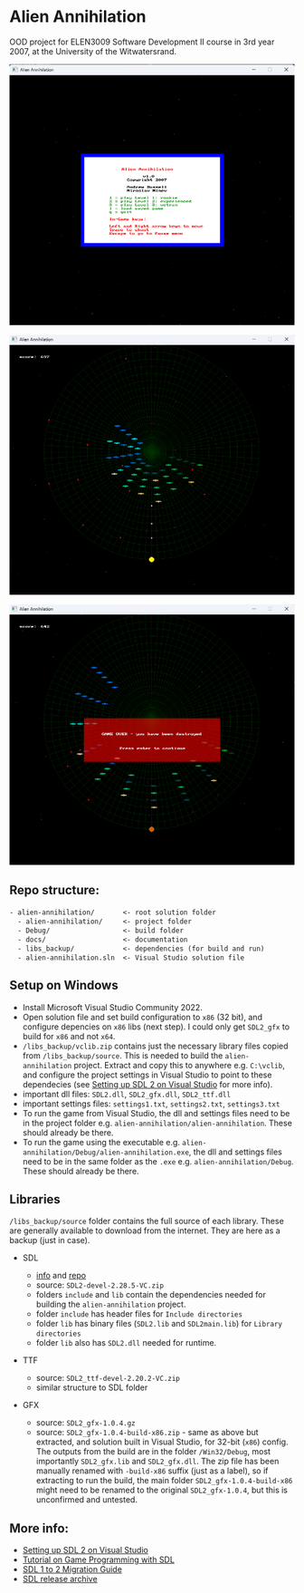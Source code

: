 # Alien Annihilation

OOD project for ELEN3009 Software Development II course in 3rd year 2007, at the University of the Witwatersrand.

![screenshot-main-menu](docs/screenshot_main_menu.png)

![screenshot-in-game](docs/screenshot_in_game.png)

![screenshot-game-over](docs/screenshot_game_over.png)

## Repo structure:

```
- alien-annihilation/       <- root solution folder
  - alien-annihilation/     <- project folder
  - Debug/                  <- build folder
  - docs/                   <- documentation
  - libs_backup/            <- dependencies (for build and run)
  - alien-annihilation.sln  <- Visual Studio solution file
```

## Setup on Windows

- Install Microsoft Visual Studio Community 2022.
- Open solution file and set build configuration to `x86` (32 bit), and configure depencies on `x86` libs (next step). I could only get `SDL2_gfx` to build for `x86` and not `x64`.
- `/libs_backup/vclib.zip` contains just the necessary library files copied from `/libs_backup/source`. This is needed to build the `alien-annihilation` project. Extract and copy this to anywhere e.g. `C:\vclib`, and configure the project settings in Visual Studio to point to these dependecies (see [Setting up SDL 2 on Visual Studio](https://lazyfoo.net/tutorials/SDL/01_hello_SDL/windows/msvc2019/index.php) for more info).
- important dll files: `SDL2.dll`, `SDL2_gfx.dll`, `SDL2_ttf.dll`
- important settings files: `settings1.txt`, `settings2.txt`, `settings3.txt`
- To run the game from Visual Studio, the dll and settings files need to be in the project folder e.g. `alien-annihilation/alien-annihilation`. These should already be there.
- To run the game using the executable e.g. `alien-annihilation/Debug/alien-annihilation.exe`, the dll and settings files need to be in the same folder as the `.exe` e.g. `alien-annihilation/Debug`. These should already be there.

## Libraries

`/libs_backup/source` folder contains the full source of each library. These are generally available to download from the internet. They are here as a backup (just in case).

- SDL
  - [info](https://www.libsdl.org) and [repo](https://github.com/libsdl-org/SDL)
  - source: `SDL2-devel-2.28.5-VC.zip` 
  - folders `include` and `lib` contain the dependencies needed for building the `alien-annihilation` project.
  - folder `include` has header files for `Include directories`
  - folder `lib` has binary files (`SDL2.lib` and `SDL2main.lib`) for `Library directories`
  - folder `lib` also has `SDL2.dll` needed for runtime.

- TTF
  - source: `SDL2_ttf-devel-2.20.2-VC.zip`
  - similar structure to SDL folder

- GFX 
  - source: `SDL2_gfx-1.0.4.gz`
  - source: `SDL2_gfx-1.0.4-build-x86.zip` - same as above but extracted, and solution built in Visual Studio, for 32-bit (`x86`) config. The outputs from the build are in the folder `/Win32/Debug`, most importantly `SDL2_gfx.lib` and `SDL2_gfx.dll`. The zip file has been manually renamed with `-build-x86` suffix (just as a label), so if extracting to run the build, the main folder `SDL2_gfx-1.0.4-build-x86` might need to be renamed to the original `SDL2_gfx-1.0.4`, but this is unconfirmed and untested.

## More info:

- [Setting up SDL 2 on Visual Studio](https://lazyfoo.net/tutorials/SDL/01_hello_SDL/windows/msvc2019/index.php)
- [Tutorial on Game Programming with SDL](https://lazyfoo.net/tutorials/SDL)
- [SDL 1 to 2 Migration Guide](https://wiki.libsdl.org/SDL2/MigrationGuide#Overview_of_new_features)
- [SDL release archive](https://www.libsdl.org/release)
